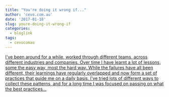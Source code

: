 ```yaml
---
title: "You're doing it wrong if..."
author: 'cevo.com.au'
date: '2017-01-18'
slug: youre-doing-it-wrong-if
categories:
  - bloglink
tags:
  - cevocomau
---
```


[I've been around for a while, worked through different teams, across different industries and companies. Over time I have learnt a lot of lessons, some the easy way, most the hard way. While the failures have all been different, their learnings have regularly overlapped and now form a set of practices that guide me on a daily basis. I've tried lots of different ways to collect these patterns, and for a long time I was focused on passing on what the best practices...<click to read more>](https://cevo.com.au/development/2017/01/18/youre-doing-it-wrong-if.html)


